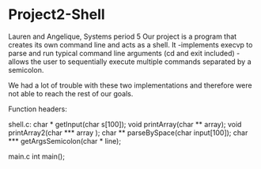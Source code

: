 # Project2-Shell
Lauren and Angelique, Systems period 5
Our project is a program that creates its own command line and acts as a shell.
It
-implements execvp to parse and run typical command line arguments (cd and exit included)
-allows the user to sequentially execute multiple commands separated by a semicolon.

We had a lot of trouble with these two implementations and therefore were not able to reach the rest of our goals.

Function headers:

shell.c:
char * getInput(char s[100]);
void printArray(char ** array);
void printArray2(char *** array );
char ** parseBySpace(char input[100]);
char *** getArgsSemicolon(char * line);

main.c
int main();
